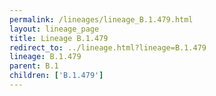 ```yaml
---
permalink: /lineages/lineage_B.1.479.html
layout: lineage_page
title: Lineage B.1.479
redirect_to: ../lineage.html?lineage=B.1.479
lineage: B.1.479
parent: B.1
children: ['B.1.479']
---
```

